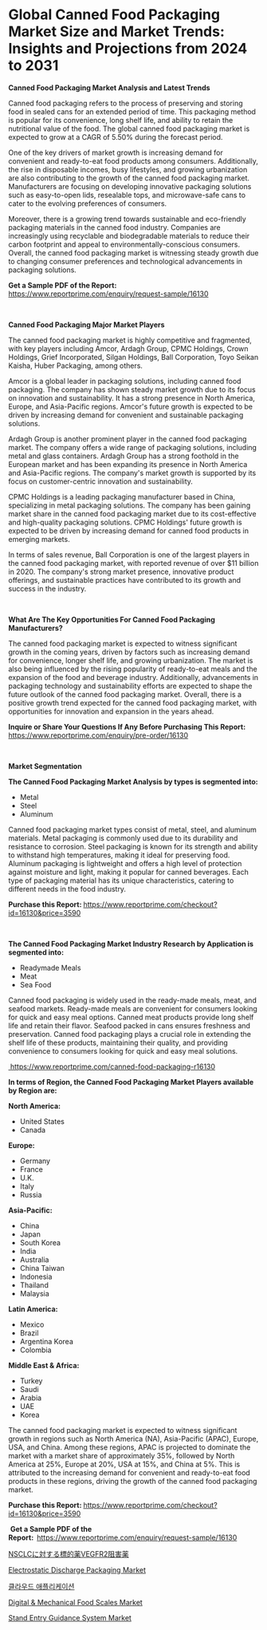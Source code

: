<p><h1>Global Canned Food Packaging Market Size and Market Trends: Insights and Projections from 2024 to 2031</h1></p><p><strong>Canned Food Packaging Market Analysis and Latest Trends</strong></p>
<p><p>Canned food packaging refers to the process of preserving and storing food in sealed cans for an extended period of time. This packaging method is popular for its convenience, long shelf life, and ability to retain the nutritional value of the food. The global canned food packaging market is expected to grow at a CAGR of 5.50% during the forecast period.</p><p>One of the key drivers of market growth is increasing demand for convenient and ready-to-eat food products among consumers. Additionally, the rise in disposable incomes, busy lifestyles, and growing urbanization are also contributing to the growth of the canned food packaging market. Manufacturers are focusing on developing innovative packaging solutions such as easy-to-open lids, resealable tops, and microwave-safe cans to cater to the evolving preferences of consumers.</p><p>Moreover, there is a growing trend towards sustainable and eco-friendly packaging materials in the canned food industry. Companies are increasingly using recyclable and biodegradable materials to reduce their carbon footprint and appeal to environmentally-conscious consumers. Overall, the canned food packaging market is witnessing steady growth due to changing consumer preferences and technological advancements in packaging solutions.</p></p>
<p><strong>Get a Sample PDF of the Report:&nbsp;</strong> <a href="https://www.reportprime.com/enquiry/request-sample/16130">https://www.reportprime.com/enquiry/request-sample/16130</a></p>
<p>&nbsp;</p>
<p><strong>Canned Food Packaging Major Market Players</strong></p>
<p><p>The canned food packaging market is highly competitive and fragmented, with key players including Amcor, Ardagh Group, CPMC Holdings, Crown Holdings, Grief Incorporated, Silgan Holdings, Ball Corporation, Toyo Seikan Kaisha, Huber Packaging, among others.</p><p>Amcor is a global leader in packaging solutions, including canned food packaging. The company has shown steady market growth due to its focus on innovation and sustainability. It has a strong presence in North America, Europe, and Asia-Pacific regions. Amcor's future growth is expected to be driven by increasing demand for convenient and sustainable packaging solutions.</p><p>Ardagh Group is another prominent player in the canned food packaging market. The company offers a wide range of packaging solutions, including metal and glass containers. Ardagh Group has a strong foothold in the European market and has been expanding its presence in North America and Asia-Pacific regions. The company's market growth is supported by its focus on customer-centric innovation and sustainability.</p><p>CPMC Holdings is a leading packaging manufacturer based in China, specializing in metal packaging solutions. The company has been gaining market share in the canned food packaging market due to its cost-effective and high-quality packaging solutions. CPMC Holdings' future growth is expected to be driven by increasing demand for canned food products in emerging markets.</p><p>In terms of sales revenue, Ball Corporation is one of the largest players in the canned food packaging market, with reported revenue of over $11 billion in 2020. The company's strong market presence, innovative product offerings, and sustainable practices have contributed to its growth and success in the industry.</p></p>
<p>&nbsp;</p>
<p><strong>What Are The Key Opportunities For Canned Food Packaging Manufacturers?</strong></p>
<p><p>The canned food packaging market is expected to witness significant growth in the coming years, driven by factors such as increasing demand for convenience, longer shelf life, and growing urbanization. The market is also being influenced by the rising popularity of ready-to-eat meals and the expansion of the food and beverage industry. Additionally, advancements in packaging technology and sustainability efforts are expected to shape the future outlook of the canned food packaging market. Overall, there is a positive growth trend expected for the canned food packaging market, with opportunities for innovation and expansion in the years ahead.</p></p>
<p><strong>Inquire or Share Your Questions If Any Before Purchasing This Report:</strong> <a href="https://www.reportprime.com/enquiry/pre-order/16130">https://www.reportprime.com/enquiry/pre-order/16130</a></p>
<p>&nbsp;</p>
<p><strong>Market Segmentation</strong></p>
<p><strong>The Canned Food Packaging Market Analysis by types is segmented into:</strong></p>
<p><ul><li>Metal</li><li>Steel</li><li>Aluminum</li></ul></p>
<p><p>Canned food packaging market types consist of metal, steel, and aluminum materials. Metal packaging is commonly used due to its durability and resistance to corrosion. Steel packaging is known for its strength and ability to withstand high temperatures, making it ideal for preserving food. Aluminum packaging is lightweight and offers a high level of protection against moisture and light, making it popular for canned beverages. Each type of packaging material has its unique characteristics, catering to different needs in the food industry.</p></p>
<p><strong>Purchase this Report:&nbsp;</strong><a href="https://www.reportprime.com/checkout?id=16130&price=3590">https://www.reportprime.com/checkout?id=16130&price=3590</a></p>
<p>&nbsp;</p>
<p><strong>The Canned Food Packaging Market Industry Research by Application is segmented into:</strong></p>
<p><ul><li>Readymade Meals</li><li>Meat</li><li>Sea Food</li></ul></p>
<p><p>Canned food packaging is widely used in the ready-made meals, meat, and seafood markets. Ready-made meals are convenient for consumers looking for quick and easy meal options. Canned meat products provide long shelf life and retain their flavor. Seafood packed in cans ensures freshness and preservation. Canned food packaging plays a crucial role in extending the shelf life of these products, maintaining their quality, and providing convenience to consumers looking for quick and easy meal solutions.</p></p>
<p><a href="https://www.reportprime.com/canned-food-packaging-r16130">&nbsp;https://www.reportprime.com/canned-food-packaging-r16130</a></p>
<p><strong>In terms of Region, the Canned Food Packaging Market Players available by Region are:</strong></p>
<p>
    <p> <strong> North America: </strong>
        <ul>
            <li>United States</li>
            <li>Canada</li>
        </ul>
        </p> 
    <p> <strong> Europe: </strong>
        <ul>
            <li>Germany</li>
            <li>France</li>
            <li>U.K.</li>
            <li>Italy</li>
            <li>Russia</li>
        </ul>
        </p> 
    <p> <strong> Asia-Pacific: </strong>
        <ul>
            <li>China</li>
            <li>Japan</li>
            <li>South Korea</li>
            <li>India</li>
            <li>Australia</li>
            <li>China Taiwan</li>
            <li>Indonesia</li>
            <li>Thailand</li>
            <li>Malaysia</li>
        </ul>
        </p> 
    <p> <strong> Latin America: </strong>
        <ul>
            <li>Mexico</li>
            <li>Brazil</li>
            <li>Argentina Korea</li>
            <li>Colombia</li>
        </ul>
        </p> 
    <p> <strong> Middle East & Africa: </strong>
        <ul>
            <li>Turkey</li>
            <li>Saudi</li>
            <li>Arabia</li>
            <li>UAE</li>
            <li>Korea</li>
        </ul>
    </p>
    </p>
<p><p>The canned food packaging market is expected to witness significant growth in regions such as North America (NA), Asia-Pacific (APAC), Europe, USA, and China. Among these regions, APAC is projected to dominate the market with a market share of approximately 35%, followed by North America at 25%, Europe at 20%, USA at 15%, and China at 5%. This is attributed to the increasing demand for convenient and ready-to-eat food products in these regions, driving the growth of the canned food packaging market.</p></p>
<p><strong>Purchase this Report: </strong><a href="https://www.reportprime.com/checkout?id=16130&price=3590">https://www.reportprime.com/checkout?id=16130&price=3590</a></p>
<p>&nbsp;<strong>Get a Sample PDF of the Report:&nbsp;&nbsp;</strong><a href="https://www.reportprime.com/enquiry/request-sample/16130">https://www.reportprime.com/enquiry/request-sample/16130</a></p>
<p><strong></strong></p>
<p><p><a href="https://github.com/laurenreichert/Market-Research-Report-List-1/blob/main/979172682701.md">NSCLCに対する標的薬VEGFR2阻害薬</a></p><p><a href="https://github.com/MyrticeDare2023/Market-Research-Report-List-1/blob/main/electrostatic-discharge-packaging-market.md">Electrostatic Discharge Packaging Market</a></p><p><a href="https://github.com/joannescott9078/Market-Research-Report-List-1/blob/main/432347376858.md">클라우드 애플리케이션</a></p><p><a href="https://issuu.com/reportprime-2/docs/digital-mechanical-food-scales-market-size-2030.pp">Digital & Mechanical Food Scales Market</a></p><p><a href="https://www.linkedin.com/pulse/stand-entry-guidance-system-market-size-focuses-dynamics-in-depth-akyme">Stand Entry Guidance System Market</a></p></p>